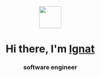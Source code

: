 <h1 align="center">
<img src="https://media.tenor.com/cF2sVHn47IEAAAAi/lava-abstract-art.gif" height="60"/></h1>
<h1 align="center">Hi there, I'm <a href="https://github.com/ignatkuzyakov" target="_blank">Ignat</a> 

<h3 align="center">software engineer</h3>
